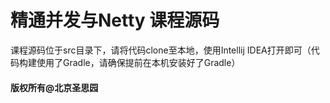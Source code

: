 # 精通并发与Netty 课程源码

课程源码位于src目录下，请将代码clone至本地，使用Intellij IDEA打开即可（代码构建使用了Gradle，请确保提前在本机安装好了Gradle）

#### 版权所有@北京圣思园